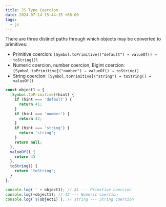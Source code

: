 ```yaml
---
title: JS Type Coercion
date: 2024-07-14 15:44:15 +08:00
tags:
  - js
---
```


There are three distinct paths through which objects may be converted to primitives:

- Primitive coercion: `[Symbol.toPrimitive]("default") → valueOf() → toString()`\
- Numeric coercion, number coercion, BigInt coercion: `[Symbol.toPrimitive]("number") → valueOf() → toString()`
- String coercion: `[Symbol.toPrimitive]("string") → toString() → valueOf()`

```js
const object1 = {
  [Symbol.toPrimitive](hint) {
    if (hint === 'default') {
      return 41;
    }
    if (hint === 'number') {
      return 42;
    }
    if (hint === 'string') {
      return 'string';
    }
    return null;
  },
  valueOf() {
    return 43
  },
  toString() {
    return 'toString';
  }
};

console.log('' + object1); // 41 --- Primitive coercion
console.log(+object1); // 42 --- Numeric coercion
console.log(`${object1}`); // string --- String coercion
```

